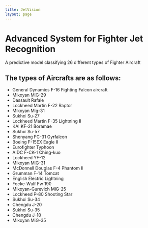 ```yaml
---
title: JetVision
layout: page
---
```


<html>
<head>
    <title>Advanced System for Fighter Jet Recognition</title>
    <link href="https://fonts.googleapis.com/css2?family=Roboto+Condensed:wght@300;400;700&display=swap" rel="stylesheet">
    <link rel="stylesheet" href="styles.css">
</head>
<body>
    <div class="container">
        <h1>Advanced System for Fighter Jet Recognition</h1>
        <p>A predictive model classifying 26 different types of Fighter Aircraft</p>
<h2>The types of Aircrafts are as follows:</h2>
</div>
    <ul class="aircraft-list">
        <li>General Dynamics F-16 Fighting Falcon aircraft</li>
        <li>Mikoyan MiG-29</li>
        <li>Dassault Rafale</li>
        <li>Lockheed Martin F-22 Raptor</li>
        <li>Mikoyan Mig-31</li>
        <li>Sukhoi Su-27</li>
        <li>Lockheed Martin F-35 Lightning II</li>
        <li>KAI KF-21 Boramae</li>
        <li>Sukhoi Su-57</li>
        <li>Shenyang FC-31 Gyrfalcon</li>
        <li>Boeing F-15EX Eagle II</li>
        <li>Eurofighter Typhoon</li>
        <li>AIDC F-CK-1 Ching-kuo</li>
        <li>Lockheed YF-12</li>
        <li>Mikoyan MiG-31</li>
        <li>McDonnell Douglas F-4 Phantom II</li>
        <li>Grumman F-14 Tomcat</li>
        <li>English Electric Lightning</li>
        <li>Focke-Wulf Fw 190</li>
        <li>Mikoyan-Gurevich MiG-25</li>
        <li>Lockheed P-80 Shooting Star</li>
        <li>Sukhoi Su-34</li>
        <li>Chengdu J-20</li>
        <li>Sukhoi Su-35</li>
        <li>Chengdu J-10</li>
        <li>Mikoyan MiG-35</li>
    </ul>
</body>
</html>
